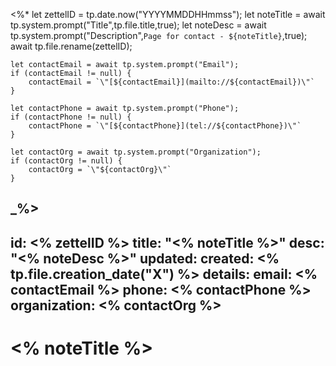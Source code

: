<%*
	let zettelID = tp.date.now("YYYYMMDDHHmmss");
	let noteTitle = await tp.system.prompt("Title",tp.file.title,true);
	let noteDesc = await tp.system.prompt("Description",`Page for contact - ${noteTitle}`,true);
	await tp.file.rename(zettelID);

	let contactEmail = await tp.system.prompt("Email");
	if (contactEmail != null) {
		contactEmail = `\"[${contactEmail}](mailto://${contactEmail})\"`
	}

	let contactPhone = await tp.system.prompt("Phone");
	if (contactPhone != null) {
		contactPhone = `\"[${contactPhone}](tel://${contactPhone})\"`
	}

	let contactOrg = await tp.system.prompt("Organization");
	if (contactOrg != null) {
		contactOrg = `\"${contactOrg}\"`
	}
_%>
---
id: <% zettelID %>
title: "<% noteTitle %>"
desc: "<% noteDesc %>"
updated: 
created: <% tp.file.creation_date("X") %>
details:
  email: <% contactEmail %>
  phone: <% contactPhone %>
  organization: <% contactOrg %>
---

# <% noteTitle %>